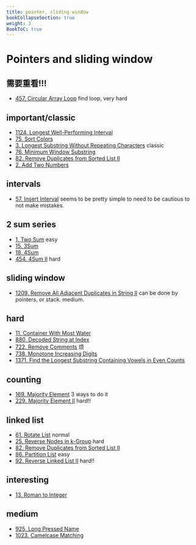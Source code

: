 ```yaml
---
title: pointer, sliding window
bookCollapseSection: true
weight: 3
BookToC: true
---
```

# Pointers and sliding window

## 需要重看!!!
- [457. Circular Array Loop](457) find loop, very hard

## important/classic
- [1124. Longest Well-Performing Interval](1124)
- [75. Sort Colors](75)
- [3. Longest Substring Without Repeating Characters](3.md) classic
- [76. Minimum Window Substring](76)
- [82. Remove Duplicates from Sorted List II](82)
- [2. Add Two Numbers](2)


## intervals
- [57. Insert Interval](57) seems to be pretty simple to need to be cautious to not make mistakes.


## 2 sum series
- [1. Two Sum](1) easy
- [15. 3Sum](15) 
- [18. 4Sum](18)
- [454. 4Sum II](454) hard

## sliding window
- [1209. Remove All Adjacent Duplicates in String II](1209) can be done by pointers, or stack. medium.

## hard
- [11. Container With Most Water](11)
- [880. Decoded String at Index](800)
- [722. Remove Comments](722) 烦
- [738. Monotone Increasing Digits](738)
- [1371. Find the Longest Substring Containing Vowels in Even Counts](1371)


## counting
- [169. Majority Element](169) 3 ways to do it
- [229. Majority Element II](229) hard!!

## linked list
- [61. Rotate List](61) normal 
- [25. Reverse Nodes in k-Group](25) hard
- [82. Remove Duplicates from Sorted List II](82)
- [86. Partition List](86) easy
- [92. Reverse Linked List II](92) hard!!

## interesting
- [13. Roman to Integer](13)

## medium
- [925. Long Pressed Name](925)
- [1023. Camelcase Matching](1023)